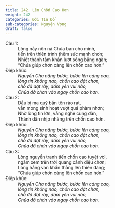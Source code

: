 ```yaml
---
title: 242. Lên Chốn Cao Hơn
weight: 242
categories: Đời Tín Đồ
sub-categories: Nguyện Vọng
draft: false
---
```

<dl><dt>Câu 1:</dt><dd data-verse="1">Lòng nầy nôn nả Chúa ban cho mình, <br/>tiến trên thiên trình thêm sức mạnh chơn; <br/>Nhiệt thành tâm khấn lướt sông băng ngàn; <br/>“Chúa giúp chơn càng lên chốn cao hơn.” </dd><dt>Điệp khúc:</dt><dd data-chorus="1"><em>Nguyền Cha nâng bước, bước lên càng cao, <br/>lòng tin không nao, chốn cao đặt chơn, <br/>chỗ đã đạt rày, dám yên vui nào, <br/>Chúa đỡ chơn vào ngay chốn cao hơn. </em></dd><dt>Câu 2:</dt><dd data-verse="2">Dầu bị ma quỷ bắn tên rào rạt, <br/>vẫn mong sinh hoạt vượt quá phàm nhơn; <br/>Nhờ lòng tin lớn, vẳng nghe cung đàn, <br/>Thánh dân nhịp nhàng trên chốn cao hơn. </dd><dt>Điệp khúc:</dt><dd data-chorus="1"><em>Nguyền Cha nâng bước, bước lên càng cao, <br/>lòng tin không nao, chốn cao đặt chơn, <br/>chỗ đã đạt rày, dám yên vui nào, <br/>Chúa đỡ chơn vào ngay chốn cao hơn. </em></dd><dt>Câu 3:</dt><dd data-verse="3">Lòng nguyền tranh tiến chốn cao tuyệt vời, <br/>ngắm xem trên trời quang cảnh diệu chơn; <br/>Lòng hằng van khấn thẳng lên thiên đàng; <br/>“Chúa giúp chơn càng lên chốn cao hơn.” </dd><dt>Điệp khúc:</dt><dd data-chorus="1"><em>Nguyền Cha nâng bước, bước lên càng cao, <br/>lòng tin không nao, chốn cao đặt chơn, <br/>chỗ đã đạt rày, dám yên vui nào, <br/>Chúa đỡ chơn vào ngay chốn cao hơn. </em></dd></dl>